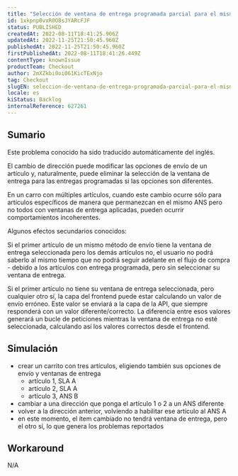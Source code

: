 ```yaml
---
title: "Selección de ventana de entrega programada parcial para el mismo SLA que afecta al flujo de compra"
id: 1xkpnp0vxR0O8sJYARcFJF
status: PUBLISHED
createdAt: 2022-08-11T18:41:25.906Z
updatedAt: 2022-11-25T21:50:45.960Z
publishedAt: 2022-11-25T21:50:45.960Z
firstPublishedAt: 2022-08-11T18:41:26.449Z
contentType: knownIssue
productTeam: Checkout
author: 2mXZkbi0oi061KicTExNjo
tag: Checkout
slugEN: seleccion-de-ventana-de-entrega-programada-parcial-para-el-mismo-sla-que-afecta-al-flujo-de-compra
locale: es
kiStatus: Backlog
internalReference: 627261
---
```


## Sumario

<div class="alert alert-info">
  <p>Este problema conocido ha sido traducido automáticamente del inglés.</p>
</div>


El cambio de dirección puede modificar las opciones de envío de un artículo y, naturalmente, puede eliminar la selección de la ventana de entrega para las entregas programadas si las opciones son diferentes.

En un carro con múltiples artículos, cuando este cambio ocurre sólo para artículos específicos de manera que permanezcan en el mismo ANS pero no todos con ventanas de entrega aplicadas, pueden ocurrir comportamientos incoherentes.

Algunos efectos secundarios conocidos:

Si el primer artículo de un mismo método de envío tiene la ventana de entrega seleccionada pero los demás artículos no, el usuario no podrá saberlo al mismo tiempo que no podrá seguir adelante en el flujo de compra - debido a los artículos con entrega programada, pero sin seleccionar su ventana de entrega.

Si el primer artículo no tiene su ventana de entrega seleccionada, pero cualquier otro sí, la capa del frontend puede estar calculando un valor de envío erróneo. Este valor se enviará a la capa de la API, que siempre responderá con un valor diferente/correcto. La diferencia entre esos valores generará un bucle de peticiones mientras la ventana de entrega no esté seleccionada, calculando así los valores correctos desde el frontend.



## Simulación



- crear un carrito con tres artículos, eligiendo también sus opciones de envío y ventanas de entrega
  - artículo 1, SLA A
  - artículo 2, SLA A
  - artículo 3, ANS B
- cambiar a una dirección que ponga el artículo 1 o 2 a un ANS diferente
- volver a la dirección anterior, volviendo a habilitar ese artículo al ANS A
- en este momento, el ítem cambiado no tendrá ventana de entrega, pero el otro sí, lo que genera los problemas reportados



## Workaround


N/A

